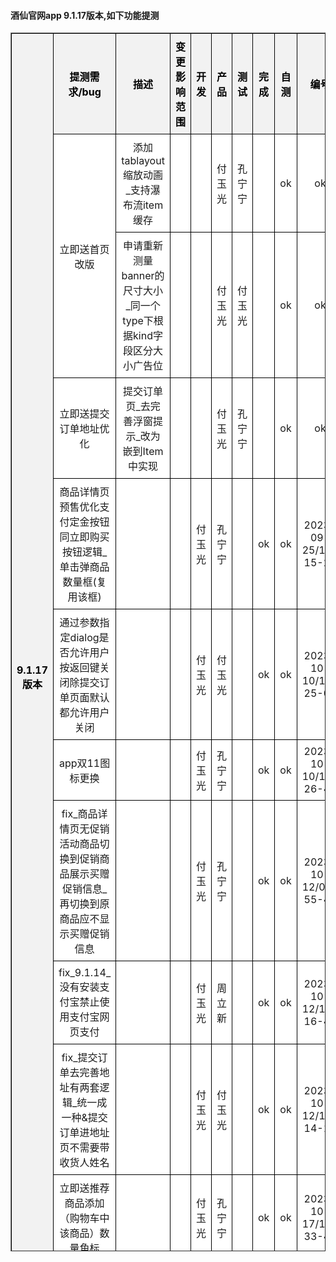 

 <h4> 酒仙官网app 9.1.17版本,如下功能提测 </h4> 

<head>
    <meta charset="utf-8">
    <meta name="viewport" content="width=device-width, initial-scale=1.0">
    <style>
      table {
        border-collapse: collapse; /* 合并边框 */
        width: 100%;
      }
      th, td {
        border: 1px solid black; /* 添加边框 */
        padding: 8px; /* 添加内边距 */
        text-align: center; /* 居中对齐 */
      }
      th {
        background-color: #f2f2f2; /* 设置背景颜色 */
        color: #000; /* 设置字体颜色 */
      }
    </style>
</head>
<table style="background-color:#ffffff; table-layout:automatic;" border="1" cellpadding="0" cellspacing="0" width="100%" height="50%">
    <tr>
      <th bgcolor="#FFFFFF" rowspan="15" align="left">9.1.17版本</th>
    </tr>
      	<tr>
    	    	<th bgcolor=#FFFFFF >提测需求/bug</th>
    	    	<th bgcolor=#FFFFFF >描述</th>
    	    	<th bgcolor=#FFFFFF >变更影响范围</th>
    	    	<th bgcolor=#FFFFFF >开发</th>
    	    	<th bgcolor=#FFFFFF >产品</th>
    	    	<th bgcolor=#FFFFFF >测试</th>
    	    	<th bgcolor=#FFFFFF >完成</th>
    	    	<th bgcolor=#FFFFFF >自测</th>
    	    	<th bgcolor=#FFFFFF >编号</th>
    	    	<th bgcolor=#FFFFFF >提测时间</th>
    	    	<th bgcolor=#FFFFFF >提测分支</th>
      	</tr>
   <tr>
          <td bgcolor=#FFFFFF rowspan=3 align=left translate=子任务>立即送首页改版</td>
   </tr>
   <tr>
          <td bgcolor=#FFFFFF rowspan=1 colspan=1 align=left translate=子任务>添加tablayout缩放动画_支持瀑布流item缓存</td> 
          <td bgcolor=#FFFFFF translate=描述>
          </td>
          <td bgcolor=#FFFFFF translate=变更影响范围>
          </td>
          <td bgcolor=#FFFFFF translate=开发>付玉光</td>
          <td bgcolor=#FFFFFF translate=产品>孔宁宁</td>
          <td bgcolor=#FFFFFF translate=测试></td>
          <td bgcolor=#FFFFFF translate=完成>ok</td>
          <td bgcolor=#FFFFFF translate=自测>ok</td>
          <td bgcolor=#FFFFFF translate=编号>2023-09-26/18-42-35</td>
          <td bgcolor=#FFFFFF translate=提测时间>2023-10-20/16:06:41</td>
          <td bgcolor=#FFFFFF translate=提测分支>feature/feature_preRelease_9.1.17</td>
   </tr>
   <tr>
          <td bgcolor=#FFFFFF rowspan=1 colspan=0 align=left translate=子任务>申请重新测量banner的尺寸大小_同一个type下根据kind字段区分大小广告位</td> 
          <td bgcolor=#FFFFFF translate=描述>
          </td>
          <td bgcolor=#FFFFFF translate=变更影响范围>
          </td>
          <td bgcolor=#FFFFFF translate=开发>付玉光</td>
          <td bgcolor=#FFFFFF translate=产品>付玉光</td>
          <td bgcolor=#FFFFFF translate=测试></td>
          <td bgcolor=#FFFFFF translate=完成>ok</td>
          <td bgcolor=#FFFFFF translate=自测>ok</td>
          <td bgcolor=#FFFFFF translate=编号>2023-10-10/09-45-10</td>
          <td bgcolor=#FFFFFF translate=提测时间>2023-10-20/16:01:39</td>
          <td bgcolor=#FFFFFF translate=提测分支>feature/feature_preRelease_9.1.17</td>
   </tr>
   <tr>
          <td bgcolor=#FFFFFF rowspan=2 align=left translate=子任务>立即送提交订单地址优化</td>
   </tr>
   <tr>
          <td bgcolor=#FFFFFF rowspan=1 colspan=1 align=left translate=子任务>提交订单页_去完善浮窗提示_改为嵌到Item中实现</td> 
          <td bgcolor=#FFFFFF translate=描述>
          </td>
          <td bgcolor=#FFFFFF translate=变更影响范围>
          </td>
          <td bgcolor=#FFFFFF translate=开发>付玉光</td>
          <td bgcolor=#FFFFFF translate=产品>孔宁宁</td>
          <td bgcolor=#FFFFFF translate=测试></td>
          <td bgcolor=#FFFFFF translate=完成>ok</td>
          <td bgcolor=#FFFFFF translate=自测>ok</td>
          <td bgcolor=#FFFFFF translate=编号>2023-10-10/19-08-18</td>
          <td bgcolor=#FFFFFF translate=提测时间>2023-10-11/16:27:27</td>
          <td bgcolor=#FFFFFF translate=提测分支>feature/feature_preRelease_9.1.17</td>
   </tr>
   <tr>
          <td bgcolor=#FFFFFF rowspan=1 colspan=1 align=left translate=子任务>商品详情页预售优化支付定金按钮同立即购买按钮逻辑_单击弹商品数量框(复用该框)</td> 
          <td bgcolor=#FFFFFF translate=描述>
          </td>
          <td bgcolor=#FFFFFF translate=变更影响范围>
          </td>
          <td bgcolor=#FFFFFF translate=开发>付玉光</td>
          <td bgcolor=#FFFFFF translate=产品>孔宁宁</td>
          <td bgcolor=#FFFFFF translate=测试></td>
          <td bgcolor=#FFFFFF translate=完成>ok</td>
          <td bgcolor=#FFFFFF translate=自测>ok</td>
          <td bgcolor=#FFFFFF translate=编号>2023-09-25/10-15-21</td>
          <td bgcolor=#FFFFFF translate=提测时间>2023-10-10/15:52:39</td>
          <td bgcolor=#FFFFFF translate=提测分支>feature/feature_preRelease_9.1.17</td>
   </tr>
   <tr>
          <td bgcolor=#FFFFFF rowspan=1 colspan=1 align=left translate=子任务>通过参数指定dialog是否允许用户按返回键关闭除提交订单页面默认都允许用户关闭</td> 
          <td bgcolor=#FFFFFF translate=描述>
          </td>
          <td bgcolor=#FFFFFF translate=变更影响范围>
          </td>
          <td bgcolor=#FFFFFF translate=开发>付玉光</td>
          <td bgcolor=#FFFFFF translate=产品>付玉光</td>
          <td bgcolor=#FFFFFF translate=测试></td>
          <td bgcolor=#FFFFFF translate=完成>ok</td>
          <td bgcolor=#FFFFFF translate=自测>ok</td>
          <td bgcolor=#FFFFFF translate=编号>2023-10-10/15-25-03</td>
          <td bgcolor=#FFFFFF translate=提测时间>2023-10-10/15:25:39</td>
          <td bgcolor=#FFFFFF translate=提测分支>feature/feature_preRelease_9.1.17</td>
   </tr>
   <tr>
          <td bgcolor=#FFFFFF rowspan=1 colspan=1 align=left translate=子任务>app双11图标更换</td> 
          <td bgcolor=#FFFFFF translate=描述>
          </td>
          <td bgcolor=#FFFFFF translate=变更影响范围>
          </td>
          <td bgcolor=#FFFFFF translate=开发>付玉光</td>
          <td bgcolor=#FFFFFF translate=产品>孔宁宁</td>
          <td bgcolor=#FFFFFF translate=测试></td>
          <td bgcolor=#FFFFFF translate=完成>ok</td>
          <td bgcolor=#FFFFFF translate=自测>ok</td>
          <td bgcolor=#FFFFFF translate=编号>2023-10-10/18-26-46</td>
          <td bgcolor=#FFFFFF translate=提测时间>2023-10-10/18:27:32</td>
          <td bgcolor=#FFFFFF translate=提测分支>feature/feature_preRelease_9.1.17</td>
   </tr>
   <tr>
          <td bgcolor=#FFFFFF rowspan=1 colspan=1 align=left translate=子任务>fix_商品详情页无促销活动商品切换到促销商品展示买赠促销信息_再切换到原商品应不显示买赠促销信息</td> 
          <td bgcolor=#FFFFFF translate=描述>
          </td>
          <td bgcolor=#FFFFFF translate=变更影响范围>
          </td>
          <td bgcolor=#FFFFFF translate=开发>付玉光</td>
          <td bgcolor=#FFFFFF translate=产品>孔宁宁</td>
          <td bgcolor=#FFFFFF translate=测试></td>
          <td bgcolor=#FFFFFF translate=完成>ok</td>
          <td bgcolor=#FFFFFF translate=自测>ok</td>
          <td bgcolor=#FFFFFF translate=编号>2023-10-12/09-55-45</td>
          <td bgcolor=#FFFFFF translate=提测时间>2023-10-12/18:14:18</td>
          <td bgcolor=#FFFFFF translate=提测分支>feature/feature_preRelease_9.1.17</td>
   </tr>
   <tr>
          <td bgcolor=#FFFFFF rowspan=1 colspan=1 align=left translate=子任务>fix_9.1.14_没有安装支付宝禁止使用支付宝网页支付</td> 
          <td bgcolor=#FFFFFF translate=描述>
          </td>
          <td bgcolor=#FFFFFF translate=变更影响范围>
          </td>
          <td bgcolor=#FFFFFF translate=开发>付玉光</td>
          <td bgcolor=#FFFFFF translate=产品>周立新</td>
          <td bgcolor=#FFFFFF translate=测试></td>
          <td bgcolor=#FFFFFF translate=完成>ok</td>
          <td bgcolor=#FFFFFF translate=自测>ok</td>
          <td bgcolor=#FFFFFF translate=编号>2023-10-12/11-16-49</td>
          <td bgcolor=#FFFFFF translate=提测时间>2023-10-18/10:58:53</td>
          <td bgcolor=#FFFFFF translate=提测分支>feature/feature_preRelease_9.1.17</td>
   </tr>
   <tr>
          <td bgcolor=#FFFFFF rowspan=1 colspan=1 align=left translate=子任务>fix_提交订单去完善地址有两套逻辑_统一成一种&提交订单进地址页不需要带收货人姓名</td> 
          <td bgcolor=#FFFFFF translate=描述>
          </td>
          <td bgcolor=#FFFFFF translate=变更影响范围>
          </td>
          <td bgcolor=#FFFFFF translate=开发>付玉光</td>
          <td bgcolor=#FFFFFF translate=产品>付玉光</td>
          <td bgcolor=#FFFFFF translate=测试></td>
          <td bgcolor=#FFFFFF translate=完成>ok</td>
          <td bgcolor=#FFFFFF translate=自测>ok</td>
          <td bgcolor=#FFFFFF translate=编号>2023-10-12/16-14-13</td>
          <td bgcolor=#FFFFFF translate=提测时间>2023-10-12/18:14:06</td>
          <td bgcolor=#FFFFFF translate=提测分支>feature/feature_preRelease_9.1.17</td>
   </tr>
   <tr>
          <td bgcolor=#FFFFFF rowspan=1 colspan=1 align=left translate=子任务>立即送推荐商品添加（购物车中该商品）数量角标</td> 
          <td bgcolor=#FFFFFF translate=描述>
          </td>
          <td bgcolor=#FFFFFF translate=变更影响范围>
          </td>
          <td bgcolor=#FFFFFF translate=开发>付玉光</td>
          <td bgcolor=#FFFFFF translate=产品>孔宁宁</td>
          <td bgcolor=#FFFFFF translate=测试></td>
          <td bgcolor=#FFFFFF translate=完成>ok</td>
          <td bgcolor=#FFFFFF translate=自测>ok</td>
          <td bgcolor=#FFFFFF translate=编号>2023-10-17/18-33-42</td>
          <td bgcolor=#FFFFFF translate=提测时间>2023-10-17/18:34:12</td>
          <td bgcolor=#FFFFFF translate=提测分支>feature/feature_preRelease_9.1.17</td>
   </tr>
   <tr>
          <td bgcolor=#FFFFFF rowspan=1 colspan=1 align=left translate=子任务>git提交规范</td> 
          <td bgcolor=#FFFFFF translate=描述>
          </td>
          <td bgcolor=#FFFFFF translate=变更影响范围>
          </td>
          <td bgcolor=#FFFFFF translate=开发>付玉光</td>
          <td bgcolor=#FFFFFF translate=产品>周立新</td>
          <td bgcolor=#FFFFFF translate=测试></td>
          <td bgcolor=#FFFFFF translate=完成>ok</td>
          <td bgcolor=#FFFFFF translate=自测>ok</td>
          <td bgcolor=#FFFFFF translate=编号>2023-10-20/14-41-25</td>
          <td bgcolor=#FFFFFF translate=提测时间>2023-10-20/16:06:41</td>
          <td bgcolor=#FFFFFF translate=提测分支>feature/feature_preRelease_9.1.17</td>
   </tr>
</table>
